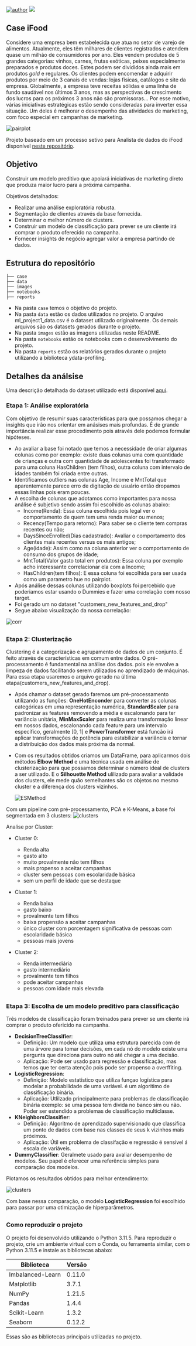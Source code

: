 [![author](https://img.shields.io/badge/Author-Alex&nbsp;Teixeira-red.svg)](https://www.linkedin.com/in/alex-teixeira-soares-dos-santos-203137a8/)
[![](https://img.shields.io/badge/Python-3.9+-blue.svg)](https://www.python.org/)


## Case iFood

Considere uma empresa bem estabelecida que atua no setor de varejo de alimentos. Atualmente, eles têm milhares de clientes registrados e atendem quase um milhão de consumidores por ano. Eles vendem produtos de 5 grandes categorias: vinhos, carnes, frutas exóticas, peixes especialmente preparados e produtos doces. Estes podem ser divididos ainda mais em produtos *gold* e regulares. Os clientes podem encomendar e adquirir produtos por meio de 3 canais de vendas: lojas físicas, catálogos e site da empresa. Globalmente, a empresa teve receitas sólidas e uma linha de fundo saudável nos últimos 3 anos, mas as perspectivas de crescimento dos lucros para os próximos 3 anos não são promissoras... Por esse motivo, várias iniciativas estratégicas estão sendo consideradas para inverter essa situação. Um deles é melhorar o desempenho das atividades de marketing, com foco especial em campanhas de marketing.

![pairplot](images/pairplot_clusters.png)

Projeto baseado em um processo setivo para Analista de dados do iFood disponível [neste repositório](https://github.com/ifood/ifood-data-business-analyst-test).


## Objetivo

Construir um modelo preditivo que apoiará iniciativas de marketing direto que produza maior lucro para a próxima campanha.

Objetivos detalhados:

- Realizar uma análise exploratória robusta.
- Segmentação de clientes através da base fornecida.
- Determinar o melhor número de clusters.
- Construir um modelo de classificação para prever se um cliente irá comprar o produto oferecido na campanha.
- Fornecer insights de negócio agregar valor a empresa partindo de dados.

## Estrutura do repositório

```
├── case
├── data
├── images
├── notebooks
├── reports
```

- Na pasta `case` temos o objetivo do projeto.
- Na pasta `data` estão os dados utilizados no projeto. O arquivo ml_project1_data.csv é o dataset utilizado originalmente. Os demais arquivos são os datasets gerados durante o projeto.
- Na pasta `images` estão as imagens utilizadas neste README.
- Na pasta `notebooks` estão os notebooks com o desenvolvimento do projeto.
- Na pasta `reports` estão os relatórios gerados durante o projeto utilizando a biblioteca ydata-profiling.

## Detalhes da análsise

Uma descrição detalhada do dataset utilizado está disponível [aqui](data/README.md).

### Etapa 1: Análise exploratória

Com objetivo de resumir suas características para que possamos chegar a insights que irão nos orientar em anásises mais profundas. É de grande importância realizar esse procedimento pois através dele podemos formular hipóteses.

- Ao avaliar a base foi notado que temos a necessidade de criar algumas colunas como por exemplo: existe duas colunas uma com quantidade de crianças e outra com quantidade de adolescentes foi transformado para uma coluna HasChildren (tem filhos), outra coluna com intervalo de idades também foi criada entre outras.
- Identificamos outliers nas colunas Age, Income e MntTotal que aparentemente parece erro de digitação de usuário então dropamos essas linhas pois eram poucas.
- A escolha de colunas que adotamos como importantes para nossa análise é subjetivo sendo assim foi escolhido as colunas abaixo:
  - Income(Renda): Essa coluna escolhida pois legal ver o comportamento de quem tem uma renda maior ou menos;
  - Recency(Tempo para retorno): Para saber se o cliente tem compras recentes ou não;
  - DaysSinceEnrolled(Dias cadastrado): Avaliar o comportamento dos clientes mais recentes versus os mais antigos;
  - Age(idade): Assim como na coluna anterior ver o comportamento de consumo dos grupos de idade;
  - MntTotal(Valor gasto total em produtos): Essa coluna por exemplo acho interessante correlacionar ela com a Income;
  - HasChildren(tem filhos): E essa coluna foi escolhida para ser usada como um parametro hue no pairplot.
- Após análise dessas colunas utilizando boxplots foi percebido que poderiamos estar usando o Dummies e fazer uma correlação com nosso target.
- Foi gerado um no dataset "customers_new_features_and_drop"
- Segue abaixo visualização da nossa correlação:

![corr](images/output.png)

##
### Etapa 2: Clusterização

Clustering é a categorização e agrupamento de dados de um conjunto. É feito através de características em comum entre dados.
O pré-processamento é fundamental na análise dos dados. pois ele envolve a limpeza de dados facilitando serem utilizados no aprendizado de máquinas.
Para essa etapa usaremos o arquivo gerado na última etapa(customers_new_features_and_drop).

- Após chamar o dataset gerado faremos um pré-processamento utilizando as funções: **OneHotEnconder** para converter as colunas categóricas em uma representação numérica, **StandardScaler** para padronizar as features removendo a média e escalonando para ter variância unitária, **MinMaxScaler** para realiza uma transformação linear em nossos dados, escalonando cada feature para um intervalo específico, geralmente [0, 1] e **PowerTransformer** está funcão irá aplicar transformações de potência para estabilizar a variância e tornar a distribuição dos dados mais próxima da normal.
- Com os resultados obtidos criamos um DataFrame, para aplicarmos dois métodos **Elbow Method** e uma técnica usada em análise de clusterização para que possamos determinar o número ideal de clusters a ser utilizado. E o **Silhouette Method** ulilizado para avaliar a validade dos clusters, ele mede quão semelhantes são os objetos no mesmo cluster e a diferença dos clusters vizinhos.

  ![ESMethod](images/ES.png)

Com um pipeline com pré-processamento, PCA e K-Means, a base foi segmentada em 3 clusters:
![clusters](images/pca_clusters.png)

Analise por Cluster:
- Cluster 0: 
  - Renda alta 
  - gasto alto 
  - muito provalmente não tem filhos
  - mais propenso a aceitar campanhas
  - cluster sem pessoas com escolaridade básica
  - sem um perfil de idade que se destaque
  

- Cluster 1: 
  - Renda baixa 
  - gasto baixo 
  - provalmente tem filhos
  - baixa propensão a aceitar campanhas
  - único cluster com porcentagem significativa de pessoas com escolaridade básica
  - pessoas mais jovens
  

- Cluster 2: 
  - Renda intermediária
  - gasto intermediário
  - provalmente tem filhos
  - pode aceitar campanhas
  - pessoas com idade mais elevada
##

### Etapa 3: Escolha de um modelo preditivo para classificação

Três modelos de classificação foram treinados para prever se um cliente irá comprar o produto ofericido na campanha.
- **DecisionTreeClassifier**:
    - Definição: Um modelo que utiliza uma estrutura parecida com de uma árvore para tomar decisões, em cada nó do modelo existe uma pergunta que direciona para outro nó até chegar a uma decisão.
    - Aplicação: Pode ser usado para regressão e classificação, mas temos que ter certa atenção pois pode ser propenso a overffiting.
- **LogisticRegression**:
    - Definição: Modelo estatístico que utiliza funçao logística para modelar a probabilidade de uma variável. é um algoritimo de classificação binária.
    - Aplicação: Utlilzado principalmente para problemas de classificação binária exemplo: se uma pessoa tem divida no banco sim ou não. Poder ser estendido a problemas de classificação multiclasse.
- **KNeighborsClassifier**:
    - Definição: Algoritmo de aprendizado supervisionado que classifica um ponto de dados com base nas classes de seus k vizinhos mais próximos.
    - Aplicação: Útil em problema de classifação e regressão é sensível á escala de variáveis.
- **DummyClassifier**: Geralmete usado para avaliar desempenho de modelos. Seu papel é oferecer uma referência simples para comparação dos modelos.

Plotamos os resultados obtidos para melhor entendimento:

![clusters](images/comparing_models.png)

Com base nessa comparação, o modelo **LogisticRegression** foi escolhido para passar por uma otimização de hiperparâmetros.
##

 ### Como reproduzir o projeto

O projeto foi desenvolvido utilizando o Python 3.11.5. Para reproduzir o projeto, crie um ambiente virtual com o Conda, ou ferramenta similar, com o Python 3.11.5 e instale as bibliotecas abaixo:

| Biblioteca       | Versão |
| ---------------- | ------ |
| Imbalanced-Learn | 0.11.0 |
| Matplotlib       | 3.7.1  |
| NumPy            | 1.21.5 |
| Pandas           | 1.4.4  |
| Scikit-Learn     | 1.3.2  |
| Seaborn          | 0.12.2 |

Essas são as bibliotecas principais utilizadas no projeto.




